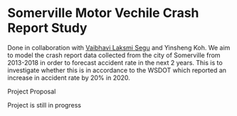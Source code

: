 # Somerville Motor Vechile Crash Report Study

Done in collaboration with [Vaibhavi Laksmi Segu](https://in.linkedin.com/in/vaibhavi-lakshmi-segu-b4982b126) and Yinsheng Koh. We aim to model the crash report data collected from the city of Somerville from 2013-2018 in order to forecast accident rate in the next 2 years. This is to investigate whether this is in accordance to the WSDOT which reported an increase in accident rate by 20% in 2020. 

Project Proposal

Project is still in progress